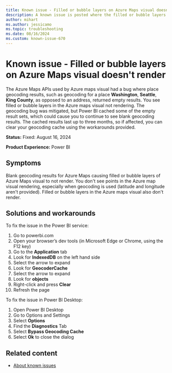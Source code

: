 ```yaml
---
title: Known issue - Filled or bubble layers on Azure Maps visual doesn't render
description: A known issue is posted where the filled or bubble layers on Azure Maps visual doesn't render.
author: mihart
ms.author: jessicamo
ms.topic: troubleshooting  
ms.date: 08/16/2024
ms.custom: known-issue-670
---
```


# Known issue - Filled or bubble layers on Azure Maps visual doesn't render

The Azure Maps APIs used by Azure maps visual had a bug where place geocoding results, such as geocoding for a place **Washington**, **Seattle**, **King County**, as opposed to an address, returned empty results. You see filled or bubble layers in the Azure maps visual not rendering. The geocoding bug was mitigated, but Power BI cached some of the empty result sets, which could cause you to continue to see blank geocoding results. The cached results last up to three months, so if affected, you can clear your geocoding cache using the workarounds provided.

**Status:** Fixed: August 16, 2024

**Product Experience:** Power BI

## Symptoms

Blank geocoding results for Azure Maps causing filled or bubble layers of Azure Maps visual to not render.
You don't see points in the Azure map visual rendering, especially when geocoding is used (latitude and longitude aren't provided). Filled or bubble layers in the Azure maps visual also don't render.

## Solutions and workarounds

To fix the issue in the Power BI service:

1. Go to powerbi.com
1. Open your browser’s dev tools (in Microsoft Edge or Chrome, using the F12 key)
1. Go to the **Application** tab
1. Look for **IndexedDB** on the left hand side
1. Select the arrow to expand
1. Look for **GeocoderCache**
1. Select the arrow to expand
1. Look for **objects**
1. Right-click and press **Clear**
1. Refresh the page

To fix the issue in Power BI Desktop:

1. Open Power BI Desktop
1. Go to Options and Settings
1. Select **Options**
1. Find the **Diagnostics** Tab
1. Select **Bypass Geocoding Cache**
1. Select **Ok** to close the dialog

## Related content

- [About known issues](https://support.fabric.microsoft.com/known-issues)
